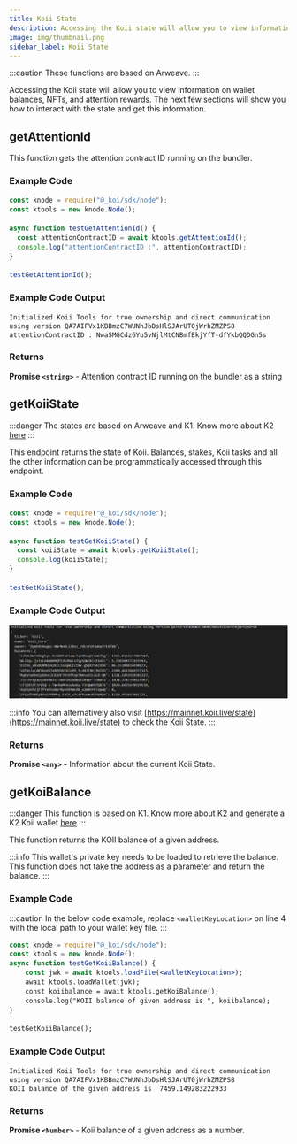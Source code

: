 ```yaml
---
title: Koii State
description: Accessing the Koii state will allow you to view information on wallet balances, NFTs, and attention rewards. The next few pages will show you how to interact with the state and get this information.
image: img/thumbnail.png
sidebar_label: Koii State
---
```


:::caution
These functions are based on Arweave.
:::

<!-- # Koii State -->

Accessing the Koii state will allow you to view information on wallet balances, NFTs, and attention rewards. The next few sections will show you how to interact with the state and get this information.

## getAttentionId

This function gets the attention contract ID running on the bundler.

### Example Code

```javascript
const knode = require("@_koi/sdk/node");
const ktools = new knode.Node();

async function testGetAttentionId() {
  const attentionContractID = await ktools.getAttentionId();
  console.log("attentionContractID :", attentionContractID);
}

testGetAttentionId();
```

### Example Code Output

```
Initialized Koii Tools for true ownership and direct communication using version QA7AIFVx1KBBmzC7WUNhJbDsHlSJArUT0jWrhZMZPS8
attentionContractID : NwaSMGCdz6Yu5vNjlMtCNBmfEkjYfT-dfYkbQQDGn5s
```

### Returns

**Promise `<string>`** - Attention contract ID running on the bundler as a string

## getKoiiState

:::danger
The states are based on Arweave and K1. Know more about K2 [here](/concepts/settlement-layer/k2-tick-tock-fast-blocks)
:::

This endpoint returns the state of Koii. Balances, stakes, Koii tasks and all the other information can be programmatically accessed through this endpoint.

### Example Code

```jsx
const knode = require("@_koi/sdk/node");
const ktools = new knode.Node();

async function testGetKoiiState() {
  const koiiState = await ktools.getKoiiState();
  console.log(koiiState);
}

testGetKoiiState();
```

### Example Code Output

![This will be a large file output.](../../img//attention.PNG)

:::info
&#x20;You can alternatively also visit [https://mainnet.koii.live/state](https://mainnet.koii.live/state) to check the Koii State.
:::

### Returns

**Promise `<any>` -** Information about the current Koii State.

## getKoiBalance

:::danger
This function is based on K1. Know more about K2 and generate a K2 Koii wallet [here](/concepts/settlement-layer/k2-tick-tock-fast-blocks)
:::

This function returns the KOII balance of a given address.

:::info
This wallet's private key needs to be loaded to retrieve the balance. This function does not take the address as a parameter and return the balance.
:::

### Example Code

:::caution
In the below code example, replace `<walletKeyLocation>` on line 4 with the local path to your wallet key file.
:::

```jsx
const knode = require("@_koi/sdk/node");
const ktools = new knode.Node();
async function testGetKoiiBalance() {
    const jwk = await ktools.loadFile(<walletKeyLocation>);
    await ktools.loadWallet(jwk);
    const koiibalance = await ktools.getKoiBalance();
    console.log("KOII balance of given address is ", koiibalance);
}

testGetKoiiBalance();
```

### Example Code Output

```
Initialized Koii Tools for true ownership and direct communication using version QA7AIFVx1KBBmzC7WUNhJbDsHlSJArUT0jWrhZMZPS8
KOII balance of the given address is  7459.149283222933
```

### Returns

**Promise `<Number>`** - Koii balance of a given address as a number.
